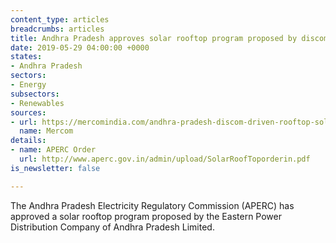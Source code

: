 ```yaml
---
content_type: articles
breadcrumbs: articles
title: Andhra Pradesh approves solar rooftop program proposed by discom
date: 2019-05-29 04:00:00 +0000
states:
- Andhra Pradesh
sectors:
- Energy
subsectors:
- Renewables
sources:
- url: https://mercomindia.com/andhra-pradesh-discom-driven-rooftop-solar/
  name: Mercom
details:
- name: APERC Order
  url: http://www.aperc.gov.in/admin/upload/SolarRoofToporderin.pdf
is_newsletter: false

---
```

The Andhra Pradesh Electricity Regulatory Commission (APERC) has approved a solar rooftop program proposed by the Eastern Power Distribution Company of Andhra Pradesh Limited.
